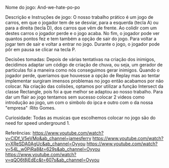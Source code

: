 Nome do jogo: And-we-hate-po-po

Descrição e Instruções de jogo: O nosso trabalho prático é um jogo de carros, em que o jogador tem de se desviar, 
para a esquerda (tecla A) ou para a direita (tecla D), dos carros que vêm de frente. Ao colidir
com um destes carros o jogador perde e o jogo acaba. No fim, o jogador pode
ver quantos pontos fez e tem também a opção de sair do jogo. Para voltar a 
jogar tem de sair e voltar a entrar no jogo. Durante o jogo, o jogador pode
pôr em pausa se clicar na tecla P.


Decisões tomadas: Depois de várias tentativas na criação dos inimigos, decidimos adaptar um código de criação de chuva, ou seja, 
um gerador de particulas foi a maneira como nós conseguimos gerar inimigos. Quando o jogador perde, 
queriamos que houvesse a opção de Replay mas ao tentar implementar surgiram imensos problemas no jogo
então acabamos por não colocar. Na criação das colisões, optamos por utilizar a função Intersect da classe Rectangle, 
pois foi a que melhor se adaptou ao nosso trabalho. 
Para dar um flair ao jogo tentamos sem sucesso colocar 2 videos como introdução ao jogo, um com o simbolo do ipca e outro com o da nossa "empresa" :Rito Gomes.

Curiosidade: Todas as musicas que escolhemos colocar no jogo são do need for speed underground 1.




Referências:
https://www.youtube.com/watch?v=ClDf_V5eVMo&ab_channel=jamesferry
https://www.youtube.com/watch?v=XReSDA0AgUc&ab_channel=Oyyou
https://www.youtube.com/watch?v=54L_w0PiRa8&t=629s&ab_channel=Oyyou
https://www.youtube.com/watch?v=qQO6t8jEdEc&t=607s&ab_channel=Oyyou
